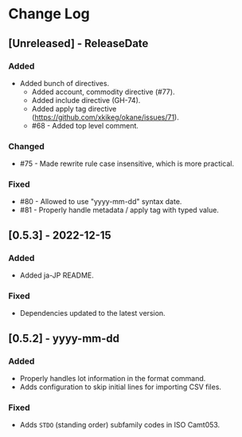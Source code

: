 # Change Log

## [Unreleased] - ReleaseDate

### Added

* Added bunch of directives.
    - Added account, commodity directive (#77).
    - Added include directive (GH-74).
    - Added apply tag directive (https://github.com/xkikeg/okane/issues/71).
    - #68 - Added top level comment.

### Changed

* #75 - Made rewrite rule case insensitive, which is more practical.

### Fixed

* #80 - Allowed to use "yyyy-mm-dd" syntax date.
* #81 - Properly handle metadata / apply tag with typed value.

## [0.5.3] - 2022-12-15
### Added
* Added ja-JP README.

### Fixed
* Dependencies updated to the latest version.

## [0.5.2] - yyyy-mm-dd

### Added
* Properly handles lot information in the format command.
* Adds configuration to skip initial lines for importing CSV files.

### Fixed
* Adds `STDO` (standing order) subfamily codes in ISO Camt053.

